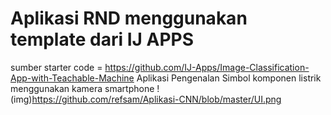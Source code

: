 # Aplikasi RND menggunakan template dari IJ APPS
 sumber starter code = https://github.com/IJ-Apps/Image-Classification-App-with-Teachable-Machine
 Aplikasi Pengenalan Simbol komponen listrik menggunakan kamera smartphone
!(img)https://github.com/refsam/Aplikasi-CNN/blob/master/UI.png
